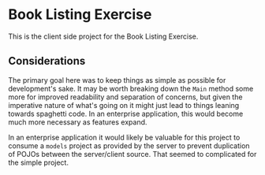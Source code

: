 # Book Listing Exercise #

This is the client side project for the Book Listing Exercise.

## Considerations
The primary goal here was to keep things as simple as possible for development's sake. It may be worth breaking down the `Main` method some more for improved readability and separation of concerns, but given the imperative nature of what's going on it might just lead to things leaning towards spaghetti code. In an enterprise application, this would become much more necessary as features expand.

In an enterprise application it would likely be valuable for this project to consume a `models` project as provided by the server to prevent duplication of POJOs between the server/client source. That seemed to complicated for the simple project.
